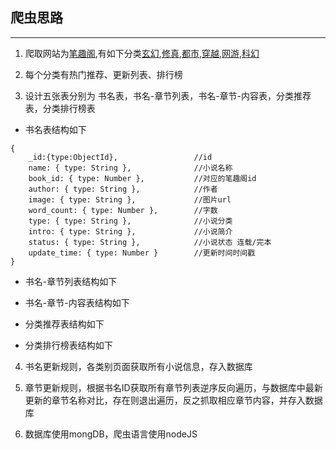 ## 爬虫思路
---
1. 爬取网站为[笔趣阁](http://www.biqiuge.com/),有如下分类[玄幻](http://www.biqiuge.com/xuanhuanxiaoshuo/),[修真](http://www.biqiuge.com/xiuzhenxiaoshuo/),[都市](http://www.biqiuge.com/dushixiaoshuo/),[穿越](http://www.biqiuge.com/chuanyuexiaoshuo/),[网游](http://www.biqiuge.com/wangyouxiaoshuo/),[科幻](http://www.biqiuge.com/kehuanxiaoshuo/)

2. 每个分类有热门推荐、更新列表、排行榜

3. 设计五张表分别为 书名表，书名-章节列表，书名-章节-内容表，分类推荐表，分类排行榜表

* 书名表结构如下
``` 
{
    _id:{type:ObjectId},                 //id
    name: { type: String },              //小说名称
    book_id: { type: Number },           //对应的笔趣阁id
    author: { type: String },            //作者
    image: { type: String },             //图片url
    word_count: { type: Number },        //字数
    type: { type: String },              //小说分类
    intro: { type: String },             //小说简介
    status: { type: String },            //小说状态 连载/完本
    update_time: { type: Number }        //更新时间时间戳
}
```

* 书名-章节列表结构如下

* 书名-章节-内容表结构如下

* 分类推荐表结构如下

* 分类排行榜表结构如下

4. 书名更新规则，各类别页面获取所有小说信息，存入数据库

5. 章节更新规则，根据书名ID获取所有章节列表逆序反向遍历，与数据库中最新更新的章节名称对比，存在则退出遍历，反之抓取相应章节内容，并存入数据库

6. 数据库使用mongDB，爬虫语言使用nodeJS

